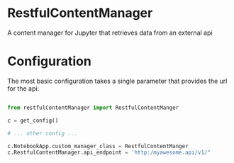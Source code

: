 # RestfulContentManager
A content manager for Jupyter that retrieves data from an external api

# Configuration
The most basic configuration takes a single parameter that provides the url for the api:

```python

from restfulContentManager import RestfulContentManger

c = get_config()

# ... other config ...

c.NotebookApp.custom_manager_class = RestfulContentManger
c.RestfulContentManager.api_endpoint = 'http:/myawesome.api/v1/"

```
